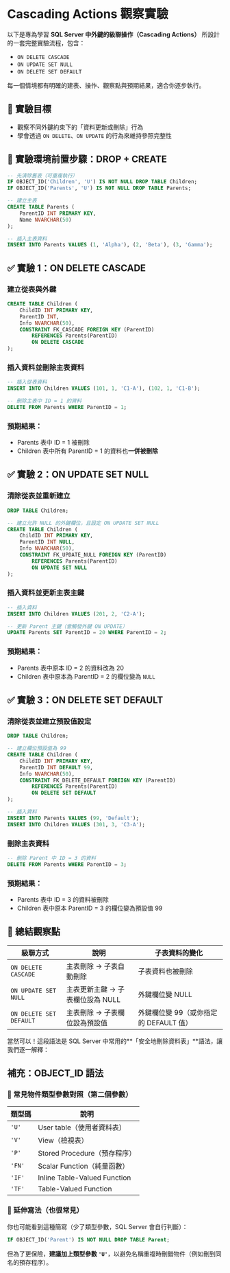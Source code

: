# Cascading Actions 觀察實驗

以下是專為學習 **SQL Server 中外鍵的級聯操作（Cascading Actions）** 所設計的一套完整實驗流程，包含：

- `ON DELETE CASCADE`
- `ON UPDATE SET NULL`
- `ON DELETE SET DEFAULT`

每一個情境都有明確的建表、操作、觀察點與預期結果，適合你逐步執行。

## 🧪 實驗目標

- 觀察不同外鍵約束下的「資料更新或刪除」行為
- 學會透過 `ON DELETE`、`ON UPDATE` 的行為來維持參照完整性

## 🧱 實驗環境前置步驟：DROP + CREATE

```sql
-- 先清除舊表（可重複執行）
IF OBJECT_ID('Children', 'U') IS NOT NULL DROP TABLE Children;
IF OBJECT_ID('Parents', 'U') IS NOT NULL DROP TABLE Parents;

-- 建立主表
CREATE TABLE Parents (
    ParentID INT PRIMARY KEY,
    Name NVARCHAR(50)
);

-- 插入主表資料
INSERT INTO Parents VALUES (1, 'Alpha'), (2, 'Beta'), (3, 'Gamma');
```

## ✅ 實驗 1：ON DELETE CASCADE

### 建立從表與外鍵

```sql
CREATE TABLE Children (
    ChildID INT PRIMARY KEY,
    ParentID INT,
    Info NVARCHAR(50),
    CONSTRAINT FK_CASCADE FOREIGN KEY (ParentID)
        REFERENCES Parents(ParentID)
        ON DELETE CASCADE
);
```

### 插入資料並刪除主表資料

```sql
-- 插入從表資料
INSERT INTO Children VALUES (101, 1, 'C1-A'), (102, 1, 'C1-B');

-- 刪除主表中 ID = 1 的資料
DELETE FROM Parents WHERE ParentID = 1;
```

### 預期結果：

- Parents 表中 ID = 1 被刪除
- Children 表中所有 ParentID = 1 的資料也**一併被刪除**

## ✅ 實驗 2：ON UPDATE SET NULL

### 清除從表並重新建立

```sql
DROP TABLE Children;

-- 建立允許 NULL 的外鍵欄位，且設定 ON UPDATE SET NULL
CREATE TABLE Children (
    ChildID INT PRIMARY KEY,
    ParentID INT NULL,
    Info NVARCHAR(50),
    CONSTRAINT FK_UPDATE_NULL FOREIGN KEY (ParentID)
        REFERENCES Parents(ParentID)
        ON UPDATE SET NULL
);
```

### 插入資料並更新主表主鍵

```sql
-- 插入資料
INSERT INTO Children VALUES (201, 2, 'C2-A');

-- 更新 Parent 主鍵（會觸發外鍵 ON UPDATE）
UPDATE Parents SET ParentID = 20 WHERE ParentID = 2;
```

### 預期結果：

- Parents 表中原本 ID = 2 的資料改為 20
- Children 表中原本為 ParentID = 2 的欄位變為 `NULL`

## ✅ 實驗 3：ON DELETE SET DEFAULT

### 清除從表並建立預設值設定

```sql
DROP TABLE Children;

-- 建立欄位預設值為 99
CREATE TABLE Children (
    ChildID INT PRIMARY KEY,
    ParentID INT DEFAULT 99,
    Info NVARCHAR(50),
    CONSTRAINT FK_DELETE_DEFAULT FOREIGN KEY (ParentID)
        REFERENCES Parents(ParentID)
        ON DELETE SET DEFAULT
);

-- 插入資料
INSERT INTO Parents VALUES (99, 'Default');
INSERT INTO Children VALUES (301, 3, 'C3-A');
```

### 刪除主表資料

```sql
-- 刪除 Parent 中 ID = 3 的資料
DELETE FROM Parents WHERE ParentID = 3;
```

### 預期結果：

- Parents 表中 ID = 3 的資料被刪除
- Children 表中原本 ParentID = 3 的欄位變為預設值 99

## 🎯 總結觀察點

| 級聯方式 | 說明 | 子表資料的變化 |
| --- | --- | --- |
| `ON DELETE CASCADE` | 主表刪除 → 子表自動刪除 | 子表資料也被刪除 |
| `ON UPDATE SET NULL` | 主表更新主鍵 → 子表欄位設為 NULL | 外鍵欄位變 NULL |
| `ON DELETE SET DEFAULT` | 主表刪除 → 子表欄位設為預設值 | 外鍵欄位變 99（或你指定的 DEFAULT 值） |

當然可以！這段語法是 SQL Server 中常用的\*\*「安全地刪除資料表」\*\*語法，讓我們逐一解釋：

## 補充：OBJECT_ID 語法

### 📌 常見物件類型參數對照（第二個參數）

| 類型碼    | 說明                           |
| ------ | ---------------------------- |
| `'U'`  | User table（使用者資料表）           |
| `'V'`  | View（檢視表）                    |
| `'P'`  | Stored Procedure（預存程序）       |
| `'FN'` | Scalar Function（純量函數）        |
| `'IF'` | Inline Table-Valued Function |
| `'TF'` | Table-Valued Function        |

### 🔁 延伸寫法（也很常見）

你也可能看到這種簡寫（少了類型參數，SQL Server 會自行判斷）：

```sql
IF OBJECT_ID('Parent') IS NOT NULL DROP TABLE Parent;
```

但為了更保險，**建議加上類型參數 `'U'`**，以避免名稱重複時刪錯物件（例如刪到同名的預存程序）。
